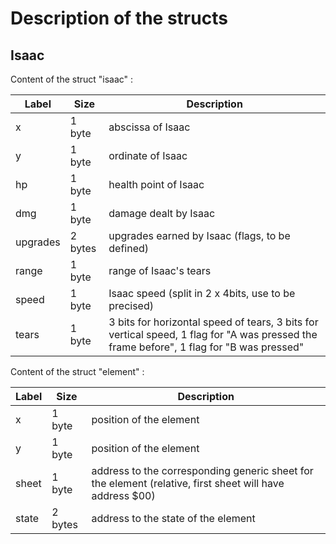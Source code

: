 # Description of the structs

## Isaac

Content of the struct "isaac" :

| Label | Size | Description |
| ----- | ---- | ----------- |
| x | 1 byte | abscissa of Isaac |
| y | 1 byte | ordinate of Isaac |
| hp | 1 byte | health point of Isaac |
| dmg | 1 byte | damage dealt by Isaac |
| upgrades | 2 bytes | upgrades earned by Isaac (flags, to be defined) |
| range | 1 byte | range of Isaac's tears |
| speed | 1 byte | Isaac speed (split in 2 x 4bits, use to be precised) |
| tears | 1 byte | 3 bits for horizontal speed of tears, 3 bits for vertical speed, 1 flag for "A was pressed the frame before", 1 flag for "B  was pressed" |

Content of the struct "element" :

| Label | Size | Description |
| ----- | ---- | ----------- |
| x | 1 byte | position of the element |
| y | 1 byte | position of the element |
| sheet | 1 byte | address to the corresponding generic sheet for the element (relative, first sheet will have address $00) |
| state | 2 bytes | address to the state of the element |
